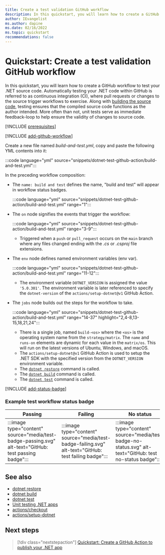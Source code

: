 ```yaml
---
title: Create a test validation GitHub workflow
description: In this quickstart, you will learn how to create a GitHub workflowto test your .NET source code.
author: IEvangelist
ms.author: dapine
ms.date: 02/16/2022
ms.topic: quickstart
recommendations: false
---
```


# Quickstart: Create a test validation GitHub workflow

In this quickstart, you will learn how to create a GitHub workflow to test your .NET source code. Automatically testing your .NET code within GitHub is referred to as continuous integration (CI), where pull requests or changes to the source trigger workflows to exercise. Along with [building the source code](dotnet-build-github-action.md), testing ensures that the compiled source code functions as the author intended. More often than not, unit tests serve as immediate feedback-loop to help ensure the validity of changes to source code.

[!INCLUDE [prerequisites](includes/prerequisites.md)]

[!INCLUDE [add-github-workflow](includes/add-github-workflow.md)]

Create a new file named *build-and-test.yml*, copy and paste the following YML contents into it:

:::code language="yml" source="snippets/dotnet-test-github-action/build-and-test.yml":::

In the preceding workflow composition:

- The `name: build and test` defines the name, "build and test" will appear in workflow status badges.

  :::code language="yml" source="snippets/dotnet-test-github-action/build-and-test.yml" range="1":::

- The `on` node signifies the events that trigger the workflow:

  :::code language="yml" source="snippets/dotnet-test-github-action/build-and-test.yml" range="3-9":::

  - Triggered when a `push` or `pull_request` occurs on the `main` branch where any files changed ending with the *.cs* or *.csproj* file extensions.

- The `env` node defines named environment variables (env var).

  :::code language="yml" source="snippets/dotnet-test-github-action/build-and-test.yml" range="11-12":::

  - The environment variable `DOTNET_VERSION` is assigned the value `'5.0.301'`. The environment variable is later referenced to specify the `dotnet-version` of the `actions/setup-dotnet@v1` GitHub Action.

- The `jobs` node builds out the steps for the workflow to take.

  :::code language="yml" source="snippets/dotnet-test-github-action/build-and-test.yml" range="14-37" highlight="2,4-8,13-15,18,21,24":::

  - There is a single job, named `build-<os>` where the `<os>` is the operating system name from the `strategy/matrix`. The `name` and `runs-on` elements are dynamic for each value in the `matrix/os`. This will run on the latest versions of Ubuntu, Windows, and macOS.
  - The `actions/setup-dotnet@v1` GitHub Action is used to setup the .NET SDK with the specified version from the `DOTNET_VERSION` environment variable.
  - The [`dotnet restore`](../core/tools/dotnet-restore.md) command is called.
  - The [`dotnet build`](../core/tools/dotnet-build.md) command is called.
  - The [`dotnet test`](../core/tools/dotnet-test.md) command is called.

[!INCLUDE [add-status-badge](includes/add-status-badge.md)]

### Example test workflow status badge

| Passing | Failing | No status |
|--|--|--|
| :::image type="content" source="media/test-badge-passing.svg" alt-text="GitHub: test passing badge"::: | :::image type="content" source="media/test-badge-failing.svg" alt-text="GitHub: test failing badge"::: | :::image type="content" source="media/test-badge-no-status.svg" alt-text="GitHub: test no-status badge"::: |

## See also

- [dotnet restore](../core/tools/dotnet-restore.md)
- [dotnet build](../core/tools/dotnet-build.md)
- [dotnet test](../core/tools/dotnet-test.md)
- [Unit testing .NET apps](../core/testing/unit-testing-with-dotnet-test.md)
- [actions/checkout](https://github.com/actions/checkout)
- [actions/setup-dotnet](https://github.com/actions/setup-dotnet)

## Next steps

> [!div class="nextstepaction"]
> [Quickstart: Create a GitHub Action to publish your .NET app](dotnet-publish-github-action.md)
